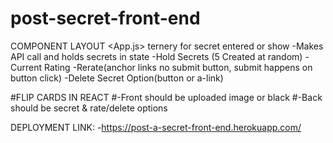 # post-secret-front-end
COMPONENT LAYOUT
<App.js>
    <MainComponent>
        ternery for secret entered
        <SecretFormComponent>
        or show
        <SecretsComponent>
            -Makes API call and holds secrets in state
            <IndividualSecretComponent>
                -Hold Secrets (5 Created at random)
                <SecretControlsComponent>
                    -Current Rating
                    -Rerate(anchor links no submit button, submit happens on button click)
                    -Delete Secret Option(button or a-link)


#FLIP CARDS IN REACT
    #-Front should be uploaded image or black
    #-Back should be secret & rate/delete options


DEPLOYMENT LINK:
-https://post-a-secret-front-end.herokuapp.com/